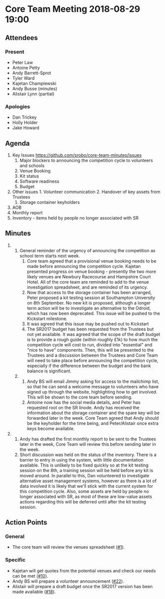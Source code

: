 # Core Team Meeting 2018-08-29 19:00

## Attendees
### Present
- Peter Law
- Antoine Petty
- Andy Barrett-Sprot
- Tyler Ward
- Kajetan Champlewski
- Andy Busse (minutes)
- Alistair Lynn (partial)
### Apologies
- Dan Trickey
- Holly Holder
- Jake Howard

## Agenda
1. Key Issues https://github.com/srobo/core-team-minutes/issues
	1. Major blockers to announcing the competition cycle to volunteers and schools
    1. Venue Booking
    2. Kit status
    3. Software readiness
    4. Budget
  2. Other issues
    1. Volunteer communication
    2. Handover of key assets from Trustees
      1. Storage container keyholders
2. AOB
  1. Monthly report
  2. Inventory - items held by people no longer associated with SR

## Minutes
1.
    1. General reminder of the urgency of announcing the competition as school term starts next week.
        1. Core team agreed that a provisional venue booking needs to be made before announcing the competition cycle. Kajetan presented progress on venue booking - presently the two more likely venues are Newbury Racecourse and Hampshire Court Hotel. All of the core team are reminded to add to the venue investigation spreadsheet, and are reminded of its urgency.
        2. Now that access to the storage container has been arranged, Peter proposed a kit testing session at Southampton University on 8th September. No new kit is proposed, although a longer term action will be to investigate an alternative to the Odroid, which has now been deprecated. This issue will be pushed to the Kickstart milestone.
        3. It was agreed that this issue may be pushed out to Kickstart
        4. The SR2017 budget has been requested from the Trustees but not yet available. It was agreed that the scope of the draft budget is to provide a rough guide (within roughly £1k) to how much the competition cycle will cost to run, divided into "essential" and "nice to have" components. Then, this will be presented to the Trustees and a discussion between the Trustees and Core Team will need to take place before announcing the competition cycle, especially if the difference between the budget and the bank balance is significant.
    2.
        1. Andy BS will email Jimmy asking for access to the mailchimp list, so that he can send a welcome message to volunteers who have signed up through the website, highlighting how to get involved. This will be shown to the core team before sending.
        2. Antoine now has the social media details, and Peter has requested root on the SR linode. Andy has received the information about the storage container and the spare key will be forwarded later in the week. Core Team agreed that Andy should be the keyholder for the time being, and Peter/Alistair once extra keys become available.

2.
    1. Andy has drafted the first monthly report to be sent to the Trustees later in the week, Core Team will review this before sending later in the week.
    2. Short discussion was held on the status of the inventory. There is a barrier to entry in using the system, with little documentation available. This is unlikely to be fixed quickly so at the kit testing session on the 8th, a training session will be held before any kit is moved around. In parallel to this, Dan volunteered to investigate alternative asset management systems, however as there is a lot of data involved it is likely that we'll stick with the current system for this competition cycle. Also, some assets are held by people no longer associated with SR, as most of these are low-value assets actions regarding this will be deferred until after the kit testing session.

## Action Points

### General
- The core team will review the venues spreadsheet ([#1](https://github.com/srobo/core-team-minutes/issues/1)).

### Specific
- Kajetan will get quotes from the potential venues and check our needs can be met ([#10](https://github.com/srobo/core-team-minutes/issues/10)).
- Andy BS will prepare a volunteer announcement ([#22](https://github.com/srobo/core-team-minutes/issues/22)).
- Alistair will prepare a draft budget once the SR2017 version has been made available ([#18](https://github.com/srobo/core-team-minutes/issues/18)).
